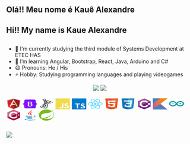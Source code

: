 ## Olá!! Meu nome é Kauê Alexandre
## Hi!! My name is Kaue Alexandre

## 



- 🔭 I'm currently studying the third module of Systems Development at ETEC HAS
- 🌱 I’m learning Angular, Bootstrap, React, Java, Arduino and C#
- 😄 Pronouns: He / His
- ⚡ Hobby: Studying programming languages and playing videogames

<div align="center">
   <img height="180em" src="https://github-readme-stats.vercel.app/api?username=kauezin05&show_icons=true&theme=dark&include_all_commits=true&count_private=true"/>
   <img height="180em" src="https://github-readme-stats.vercel.app/api/top-langs/?username=kauezin05&layout=compact&langs_count=7&theme=dark"/>
</div>  

<div style="display: inline_block"><br>
   <img align="center" alt="Kaue-Angularjs" height="30" width="40" src="https://raw.githubusercontent.com/devicons/devicon/master/icons/angularjs/angularjs-original.svg">
   <img align="center" alt="Kaue-Boootstrap" height="30" width="40" src="https://raw.githubusercontent.com/devicons/devicon/master/icons/bootstrap/bootstrap-original.svg">
   <img align="center" alt="Kaue-SQL" height="30" width="40" src="https://raw.githubusercontent.com/devicons/devicon/master/icons/microsoftsqlserver/microsoftsqlserver-plain.svg">
   <img align="center" alt="Kaue-Js" height="30" width="40" src="https://raw.githubusercontent.com/devicons/devicon/master/icons/javascript/javascript-plain.svg">
   <img align="center" alt="Kaue-Ts" height="30" width="40" src="https://raw.githubusercontent.com/devicons/devicon/master/icons/typescript/typescript-plain.svg">
   <img align="center" alt="Kaue-React" height="30" width="40" src="https://raw.githubusercontent.com/devicons/devicon/master/icons/react/react-original.svg">
   <img align="center" alt="Kaue-HTML" height="30" width="40" src="https://raw.githubusercontent.com/devicons/devicon/master/icons/html5/html5-original.svg">
   <img align="center" alt="Kaue-CSS" height="30" width="40" src="https://raw.githubusercontent.com/devicons/devicon/master/icons/css3/css3-original.svg">
   <img align="center" alt="Kaue-Csharp" height="30" width="40" src="https://raw.githubusercontent.com/devicons/devicon/master/icons/csharp/csharp-original.svg">
   <img align="center" alt="Kaue-Kotlin" height="30" width="40" src="https://raw.githubusercontent.com/devicons/devicon/master/icons/kotlin/kotlin-original.svg">
  <img align="center" alt="Kaue-Arduino" height="30" width="40" src="https://raw.githubusercontent.com/devicons/devicon/master/icons/arduino/arduino-original.svg">
  <img align="center" alt="Kaue-Cplusplus" height="30" width="40" src="https://raw.githubusercontent.com/devicons/devicon/master/icons/cplusplus/cplusplus-original.svg">
   <img align="center" alt="Kaue-java" height="30" width="40" src="https://raw.githubusercontent.com/devicons/devicon/master/icons/java/java-original.svg">
   <img align="center" alt="Kaue-spring" height="30" width="40" src="https://raw.githubusercontent.com/devicons/devicon/master/icons/spring/spring-original.svg">
   
  
  
</div>

##

<div> 
  <a href="https://www.linkedin.com/in/kauê-alexandre-425114213/" target="_blank"><img src="https://img.shields.io/badge/-LinkedIn-%230077B5?style=for-the-badge&logo=linkedin&logoColor=white" target="_blank"></a> 
</div>

